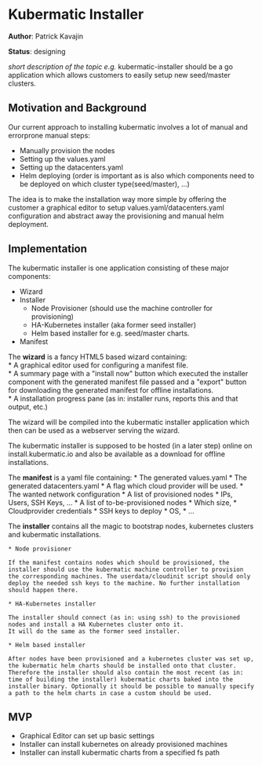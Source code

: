 # Kubermatic Installer

**Author**: Patrick Kavajin

**Status**: designing

*short description of the topic e.g.*
kubermatic-installer should be a go application which allows customers to easily setup new seed/master clusters.

## Motivation and Background

Our current approach to installing kubermatic involves a lot of manual and errorprone manual steps:
* Manually provision the nodes  
* Setting up the values.yaml  
* Setting up the datacenters.yaml  
* Helm deploying (order is important as is also which components need to be deployed on which cluster type(seed/master), ...)  

The idea is to make the installation way more simple by offering the customer a graphical editor to setup values.yaml/datacenters.yaml configuration and abstract away the provisioning and manual helm deployment.

## Implementation

The kubermatic installer is one application consisting of these major components:

* Wizard  
* Installer  
	* Node Provisioner (should use the machine controller for provisioning)  
	* HA-Kubernetes installer (aka former seed installer)  
	* Helm based installer for e.g. seed/master charts.  
* Manifest  

The **wizard** is a fancy HTML5 based wizard containing:  
	* A graphical editor used for configuring a manifest file.  
	* A summary page with a "install now" button which executed the installer component with the generated manifest file passed and a "export" button for downloading the generated manifest for offline installations.  
	* A installation progress pane (as in: installer runs, reports this and that output, etc.)  

The wizard will be compiled into the kubermatic installer application which then can be used as a webserver serving the wizard.

The kubermatic installer is supposed to be hosted (in a later step) online on install.kubermatic.io and also be available as a download for offline installations.

The **manifest** is a yaml file containing:
	* The generated values.yaml
	* The generated datacenters.yaml
	* A flag which cloud provider will be used.
	* The wanted network configuration
	* A list of provisioned nodes
		* IPs, Users, SSH Keys, ...
	* A list of to-be-provisioned nodes
		* Which size,
		* Cloudprovider credentials
		* SSH keys to deploy
		* OS,
		* ...

The **installer** contains all the magic to bootstrap nodes, kubernetes clusters and kubermatic installations.

	* Node provisioner

	If the manifest contains nodes which should be provisioned, the installer should use the kubermatic machine controller to provision the corresponding machines. The userdata/cloudinit script should only deploy the needed ssh keys to the machine. No further installation should happen there.

	* HA-Kubernetes installer

	The installer should connect (as in: using ssh) to the provisioned nodes and install a HA Kubernetes cluster onto it.
	It will do the same as the former seed installer.

	* Helm based installer

	After nodes have been provisioned and a kubernetes cluster was set up, the kubermatic helm charts should be installed onto that cluster.
	Therefore the installer should also contain the most recent (as in: time of building the installer) kubermatic charts baked into the installer binary. Optionally it should be possible to manually specify a path to the helm charts in case a custom should be used.

## MVP

* Graphical Editor can set up basic settings
* Installer can install kubernetes on already provisioned machines
* Installer can install kubermatic charts from a specified fs path